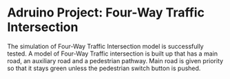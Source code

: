 # Adruino Project: Four-Way Traffic Intersection

  The simulation of Four-Way Traffic Intersection model is successfully tested.
A model of Four-Way Traffic intersection is built up that has a main road, an auxiliary road and a pedestrian pathway. Main road is given priority so that it stays green unless the pedestrian switch button is pushed.

#
